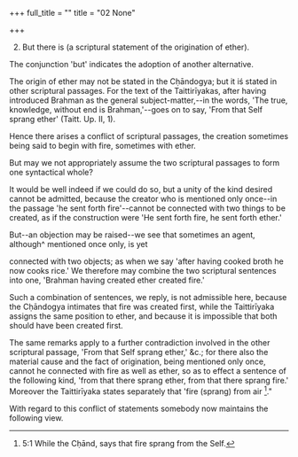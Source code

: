 +++
full_title = ""
title = "02 None"

+++


2. But there is (a scriptural statement of the origination of ether).

The conjunction 'but' indicates the adoption of another alternative.

The origin of ether may not be stated in the Cḥāndogya; but it iś stated in other scriptural passages. For the text of the Taittirīyakas, after having introduced Brahman as the general subject-matter,--in the words, 'The true, knowledge, without end is Brahman,'--goes on to say, 'From that Self sprang ether' (Taitt. Up. II, 1).

Hence there arises a conflict of scriptural passages, the creation sometimes being said to begin with fire, sometimes with ether.

But may we not appropriately assume the two scriptural passages to form one syntactical whole?

It would be well indeed if we could do so, but a unity of the kind desired cannot be admitted, because the creator who is mentioned only once--in the passage 'he sent forth fire'--cannot be connected with two things to be created, as if the construction were 'He sent forth fire, he sent forth ether.'

But--an objection may be raised--we see that sometimes an agent, although^ mentioned once only, is yet

connected with two objects; as when we say 'after having cooked broth he now cooks rice.' We therefore may combine the two scriptural sentences into one, 'Brahman having created ether created fire.'

Such a combination of sentences, we reply, is not admissible here, because the Cḥāndogya intimates that fire was created first, while the Taittirīyaka assigns the same position to ether, and because it is impossible that both should have been created first.

The same remarks apply to a further contradiction involved in the other scriptural passage, 'From that Self sprang ether,' &c.; for there also the material cause and the fact of origination, being mentioned only once, cannot he connected with fire as well as ether, so as to effect a sentence of the following kind, 'from that there sprang ether, from that there sprang fire.' Moreover the Taittirīyaka states separately that 'fire (sprang) from air [^fn_2]."

With regard to this conflict of statements somebody now maintains the following view.

[^fn_2]: 5:1 While the Cḥānd, says that fire sprang from the Self.

